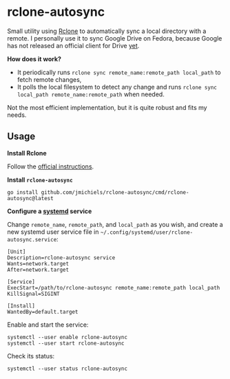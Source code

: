 # rclone-autosync

Small utility using [Rclone](https://rclone.org/) to automatically sync a local directory with a remote. I personally
use it to sync Google Drive on Fedora, because Google has not released an official client for Drive
[yet](https://abevoelker.github.io/how-long-since-google-said-a-google-drive-linux-client-is-coming/).

**How does it work?**

- It periodically runs `rclone sync remote_name:remote_path local_path` to fetch remote changes,
- It polls the local filesystem to detect any change and runs `rclone sync local_path remote_name:remote_path` when
  needed.

Not the most efficient implementation, but it is quite robust and fits my needs.

## Usage

**Install Rclone**

Follow the [official instructions](https://rclone.org/install).

**Install `rclone-autosync`**

```
go install github.com/jmichiels/rclone-autosync/cmd/rclone-autosync@latest
```

**Configure a [systemd](https://www.freedesktop.org/wiki/Software/systemd/) service**

Change `remote_name`, `remote_path`, and `local_path` as you wish, and create a new systemd user service file in
`~/.config/systemd/user/rclone-autosync.service`:

```
[Unit]
Description=rclone-autosync service
Wants=network.target
After=network.target

[Service]
ExecStart=/path/to/rclone-autosync remote_name:remote_path local_path
KillSignal=SIGINT

[Install]
WantedBy=default.target
```

Enable and start the service:

```
systemctl --user enable rclone-autosync
systemctl --user start rclone-autosync
```

Check its status:

```
systemctl --user status rclone-autosync
```